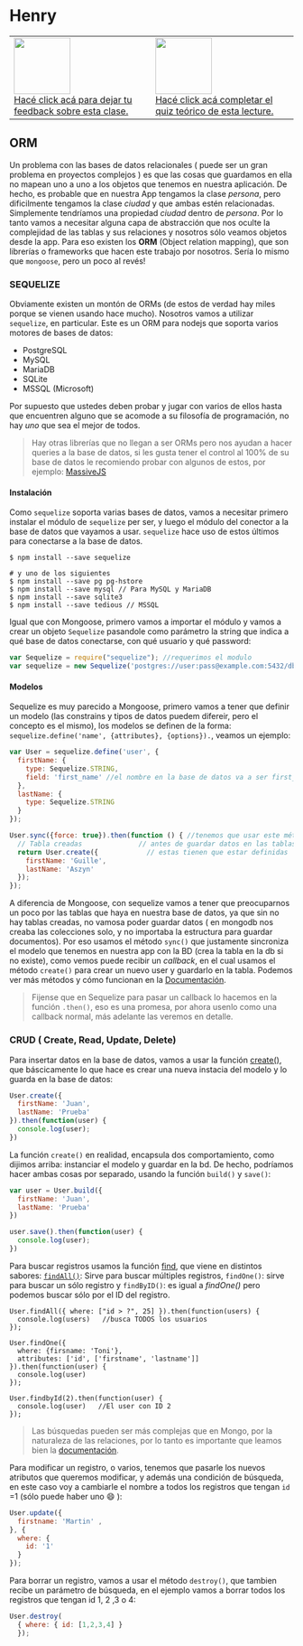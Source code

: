 # Henry

<table width="100%" style='table-layout:fixed;'>
  <tr>
	  <td>
	  	<a href="https://airtable.com/shrOlYwXwdTEsT4Cq?prefill_clase=03-sequelize">
			<img src="https://static.thenounproject.com/png/204643-200.png" width="100"/>
			<br>
			Hacé click acá para dejar tu feedback sobre esta clase.
	  	</a>
	  </td>
              <td>
      <a href="https://quiz.soyhenry.com/evaluation/new/607879524397ea47a1a8cf87">
        <img src="https://upload.wikimedia.org/wikipedia/commons/thumb/1/1f/HSQuiz.svg/768px-HSQuiz.svg.png" width="100" height="100"/>
        <br>
        Hacé click acá completar el quiz teórico de esta lecture.
      </a>
   </td>
  </tr>
</table>

## ORM

Un problema con las bases de datos relacionales ( puede ser un gran problema en proyectos complejos ) es que las cosas que guardamos en ella no mapean uno a uno a los objetos que tenemos en nuestra aplicación. De hecho, es probable que en nuestra App tengamos la clase _persona_, pero dificilmente tengamos la clase _ciudad_ y que ambas estén relacionadas. Simplemente tendríamos una propiedad _ciudad_ dentro de _persona_.
Por lo tanto vamos a necesitar alguna capa de abstracción que nos oculte la complejidad de las tablas y sus relaciones y nosotros sólo veamos objetos desde la app. Para eso existen los __ORM__ (Object relation mapping), que son librerías o frameworks que hacen este trabajo por nosotros. Sería lo mismo que `mongoose`, pero un poco al revés!

### SEQUELIZE

Obviamente existen un montón de ORMs (de estos de verdad hay miles porque se vienen usando hace mucho). Nosotros vamos a utilizar `sequelize`, en particular. Este es un ORM para nodejs que soporta varios motores de bases de datos:

* PostgreSQL
* MySQL
* MariaDB
* SQLite
* MSSQL (Microsoft)

Por supuesto que ustedes deben probar y jugar con varios de ellos hasta que encuentren alguno que se acomode a su filosofía de programación, no hay _uno_ que sea el mejor de todos.

> Hay otras librerías que no llegan a ser ORMs pero nos ayudan a hacer queries a la base de datos, si les gusta tener el control al 100% de su base de datos le recomiendo probar con algunos de estos, por ejemplo: [MassiveJS](https://github.com/robconery/massive-js)

#### Instalación

Como `sequelize` soporta varias bases de datos, vamos a necesitar primero instalar el módulo de `sequelize` per ser, y luego el módulo del conector a la base de datos que vayamos a usar. `sequelize` hace uso de estos últimos para conectarse a la base de datos.

```
$ npm install --save sequelize

# y uno de los siguientes
$ npm install --save pg pg-hstore
$ npm install --save mysql // Para MySQL y MariaDB
$ npm install --save sqlite3
$ npm install --save tedious // MSSQL
```

Igual que con Mongoose, primero vamos a importar el módulo y vamos a crear un objeto `Sequelize` pasandole como parámetro la string que indica a qué base de datos conectarse, con qué usuario y qué password:

```javascript
var Sequelize = require("sequelize"); //requerimos el modulo
var sequelize = new Sequelize('postgres://user:pass@example.com:5432/dbname');
```

#### Modelos

Sequelize es muy parecido a Mongoose, primero vamos a tener que definir un modelo (las constrains y tipos de datos puedem difereir, pero el concepto es el mismo), los modelos se definen de la forma: `sequelize.define('name', {attributes}, {options}).`, veamos un ejemplo:

```javascript
var User = sequelize.define('user', {
  firstName: {
    type: Sequelize.STRING,
    field: 'first_name' //el nombre en la base de datos va a ser first_name
  },
  lastName: {
    type: Sequelize.STRING
  }
});

User.sync({force: true}).then(function () { //tenemos que usar este método porque 
  // Tabla creadas              // antes de guardar datos en las tablas
  return User.create({            // estas tienen que estar definidas
    firstName: 'Guille',
    lastName: 'Aszyn'
  });
});
```

A diferencia de Mongoose, con sequelize vamos a tener que preocuparnos un poco por las tablas que haya en nuestra base de datos, ya que sin no hay tablas creadas, no vamosa poder guardar datos ( en mongodb nos creaba las colecciones solo, y no importaba la estructura para guardar documentos). Por eso usamos el método `sync()` que justamente sincroniza el modelo que tenemos en nuestra app con la BD (crea la tabla en la db si no existe), como vemos puede recibir un _callback_, en el cual usamos el método `create()` para crear un nuevo user y guardarlo en la tabla. Podemos ver más métodos y cómo funcionan en la [Documentación](http://sequelize.readthedocs.io/en/latest/api/model/).

> Fijense que en Sequelize para pasar un callback lo hacemos en la función `.then()`, eso es una promesa, por ahora usenlo como una callback normal, más adelante las veremos en detalle.

### CRUD ( Create, Read, Update, Delete)

Para insertar datos en la base de datos, vamos a usar la función [create()](http://sequelize.readthedocs.io/en/latest/api/model/#createvalues-options-promiseinstance), que báscicamente lo que hace es crear una nueva instacia del modelo y lo guarda en la base de datos:

```javascript
User.create({
  firstName: 'Juan',
  lastName: 'Prueba'
}).then(function(user) {
  console.log(user);
})
```

La función `create()` en realidad, encapsula dos comportamiento, como dijimos arriba: instanciar el modelo  y guardar en la bd. De hecho, podríamos hacer ambas cosas por separado, usando la función `build()` y `save()`:

```javascript
var user = User.build({
  firstName: 'Juan',
  lastName: 'Prueba'
})

user.save().then(function(user) {
  console.log(user);
})
```

Para buscar registros usamos la función [find](http://sequelize.readthedocs.io/en/latest/api/model/#findalloptions-promisearrayinstance), que viene en distintos sabores: [`findAll()`](http://sequelize.readthedocs.io/en/latest/docs/models-usage/#findall-search-for-multiple-elements-in-the-database): Sirve para buscar múltiples registros, `findOne()`: sirve para buscar un sólo registro y `findByID()`: es igual a _findOne()_ pero podemos buscar sólo por el ID del registro.

```javscript
User.findAll({ where: ["id > ?", 25] }).then(function(users) {
  console.log(users)   //busca TODOS los usuarios
});

User.findOne({
  where: {firsname: 'Toni'},
  attributes: ['id', ['firstname', 'lastname']]
}).then(function(user) {
  console.log(user)
});

User.findbyId(2).then(function(user) {
  console.log(user)   //El user con ID 2
});
```
> Las búsquedas pueden ser más complejas que en Mongo, por la naturaleza de las relaciones, por lo tanto es importante que leamos bien la [documentación](http://sequelize.readthedocs.io/en/latest/docs/models-usage/#data-retrieval-finders).

Para modificar un registro, o varios, tenemos que pasarle los nuevos atributos que queremos modificar, y además una condición de búsqueda, en este caso voy a cambiarle el nombre a todos los registros que tengan `id` =1 (sólo puede haber uno :smile: ):

```javascript
User.update({
  firstname: 'Martin' ,
}, {
  where: {
    id: '1'
  }
});
```

Para borrar un registro, vamos a usar el método `destroy()`, que tambien recibe un parámetro de búsqueda, en el ejemplo vamos a borrar todos los registros que tengan id 1, 2 ,3 o 4:

```javascript
User.destroy(
  { where: { id: [1,2,3,4] }
  });
```
